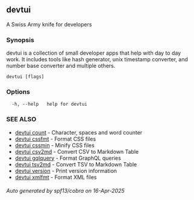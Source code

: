 ## devtui

A Swiss Army knife for developers

### Synopsis

devtui is a collection of small developer apps that help with day to day work.
	It includes tools like hash generator, unix timestamp converter, and number base converter and multiple others.

```
devtui [flags]
```

### Options

```
  -h, --help   help for devtui
```

### SEE ALSO

* [devtui count](devtui_count.md)	 - Character, spaces and word counter
* [devtui cssfmt](devtui_cssfmt.md)	 - Format CSS files
* [devtui cssmin](devtui_cssmin.md)	 - Minify CSS files
* [devtui csv2md](devtui_csv2md.md)	 - Convert CSV to Markdown Table
* [devtui gqlquery](devtui_gqlquery.md)	 - Format GraphQL queries
* [devtui tsv2md](devtui_tsv2md.md)	 - Convert TSV to Markdown Table
* [devtui version](devtui_version.md)	 - Print version information
* [devtui xmlfmt](devtui_xmlfmt.md)	 - Format XML files

###### Auto generated by spf13/cobra on 16-Apr-2025
